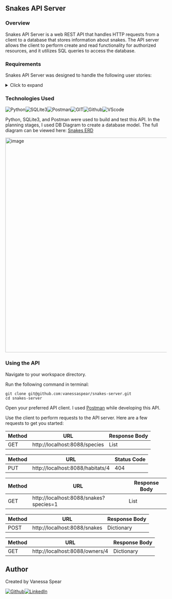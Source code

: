 Snakes API Server
------

### Overview
Snakes API Server is a web REST API that handles HTTP requests from a client to a database that stores information about snakes.  The API server allows the client to perform create and read functionality for authorized resources, and it utilizes SQL queries to access the database. 

### Requirements 

Snakes API Server was designed to handle the following user stories: 

<details>
  <summary>Click to expand</summary>

  * **Given** a client wants to view all species
  * **When** a client makes a GET request to the `/species` endpoint for your API
  * **Then** the client should receive a list of dictionaries in the response body. Each dictionary contains all properties of species.
  * **And** the status code should be 200

  ---

  * **Given** a client wants to view a single species
  * **When** a client makes a GET request to the `/species/{id}` endpoint for your API
  * **Then** the client should receive a dictionary in the response body.
  * **And** the status code should be 200

  ---

  * **Given** a client wants some data that your API doesn't support
  * **When** the client makes a GET, POST, PUT, or DELETE request to any other endpoint
  * **Then** the client should receive a blank request body
  * **And** the status code should be 404

  ---

  * **Given** a client wants to view all snakes
  * **When** the client makes a GET request to `/snakes`
  * **Then** the client should receive a list of dictionaries for all snakes
  * **And** the status code should be 200

  ---

  * **Given** a client wants to view all snakes of a certain species
  * **When** the client makes a GET request to `/snakes` with a query string parameter of `species` that has a valid species primary key
  * **Then** the client should receive a list of dictionaries for all snakes of that species
  * **And** the status code should be 200

  ---

  * **Given** a client wants to view the details of a single snake
  * **When** the client makes a GET request to `/snakes/{id}`
  * **Then** the client should received a dictionary representation of the snake in the response body
  * **And** the status code should be 200
  * **Unless** the species of the snake is "Aonyx cinerea" since these snakes always live in colonies and are never found solo in the wild. A status code of 405 should be used in this case.

  ---

  * **Given** the client wants to create a snake
  * **When** the client send a POST request to `/snakes`
  * **And** the client includes all required properties in the request body
  * **Then** the client should receive dictionary in the response body
  * **And** the response status code should 201

  ---

  * **Given** the client wants to create a snake
  * **When** the client send a POST request to `/snakes
  * **And** the client **does not** include all required properties in the request body
  * **Then** the client should receive a message in the response body detailing the missing properties
  * **And** the response status code should 400

  ---

  * **Given** a client wants to view all owners
  * **When** the client makes a GET request to `/owners
  * **Then** the client should receive a list of dictionaries for all owners
  * **And** the status code should be 200

  ---

  * **Given** a client wants to view the details of a single owner
  * **When** the client makes a GET request to `/owners/{id}`
  * **Then** the client should received a dictionary representation of the owner in the response body
  * **And** the status code should be 200

</details>

### Technologies Used

<img alt="Python" src="https://img.shields.io/badge/Python-FFD43B?style=for-the-badge&logo=python&logoColor=blue"><img alt="SQLite3" src="https://img.shields.io/badge/SQLite-07405E?style=for-the-badge&logo=sqlite&logoColor=white"><img alt="Postman" src="https://img.shields.io/badge/Postman-FF6C37?style=for-the-badge&logo=Postman&logoColor=white"><img alt="GIT" src="https://img.shields.io/badge/GIT-E44C30?style=for-the-badge&logo=git&logoColor=white"><img alt="Github" src="https://img.shields.io/badge/GitHub-100000?style=for-the-badge&logo=github&logoColor=white"><img alt="VScode" src="https://img.shields.io/badge/VSCode-0078D4?style=for-the-badge&logo=visual%20studio%20code&logoColor=white">

Python, SQLite3, and Postman were used to build and test this API.  In the planning stages, I used DB Diagram to create a database model.  The full diagram can be viewed here: [Snakes ERD](https://dbdiagram.io/embed/63c5639c296d97641d79f9c3)

<img width="669" alt="image" src="https://user-images.githubusercontent.com/112430942/212995817-570596aa-4be2-4b04-95d1-04159413d8aa.png">

### Using the API

Navigate to your workspace directory. 

Run the following command in terminal:

```
git clone git@github.com:vanessaspear/snakes-server.git
cd snakes-server
```

Open your preferred API client.  I used [Postman](https://www.postman.com/product/what-is-postman/) while developing this API.

Use the client to perform requests to the API server.  Here are a few requests to get you started:

| Method | URL | Response Body |
|--|--|--|
| GET | http://localhost:8088/species | List |

| Method | URL | Status Code |
|--|--|--|
| PUT | http://localhost:8088/habitats/4 | 404 |

| Method | URL | Response Body |
|--|--|--|
| GET | http://localhost:8088/snakes?species=1 | List |

| Method | URL | Response Body |
|--|--|--|
| POST | http://localhost:8088/snakes | Dictionary |

| Method | URL | Response Body |
|--|--|--|
| GET | http://localhost:8088/owners/4 | Dictionary |

Author
------
Created by Vanessa Spear 

[<img alt="Github" src="https://img.shields.io/badge/GitHub-100000?style=for-the-badge&logo=github&logoColor=white">](https://github.com/vanessaspear)[<img alt="LinkedIn" src="https://img.shields.io/badge/LinkedIn-0077B5?style=for-the-badge&logo=linkedin&logoColor=white">](https://www.linkedin.com/in/vanessavspear/)

